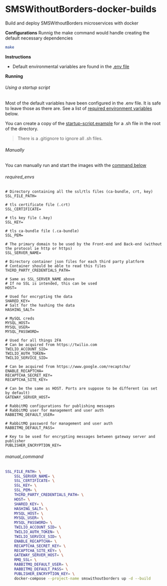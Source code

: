 # SMSWithoutBorders-docker-builds
Build and deploy SMSWithoutBorders microservices with docker

<b>Configurations</b>
Runnig the make command would handle creating the default necessary dependencies
```bash
make
```
<b>Instructions</b>
- Default environmental variables are found in the [.env file](https://github.com/smswithoutborders/SMSWithoutBorders-docker-builds/blob/main/.env)

<b>Running</b>
###### Using a startup script
Most of the default variables have been configured in the .env file. It is safe to leave those as there are.
See a list of [required environment variables](#required_envs) below.

You can create a copy of the [startup-script.example](https://github.com/smswithoutborders/SMSWithoutBorders-docker-builds/blob/main/startup-script.example) for a .sh file in the root of the directory.
> There is a .gitignore to ignore all .sh files. 

###### Manually
You can manually run and start the images with the [command below](#manual_command)


###### required_envs
```env
# Directory containing all the ssl/tls files (ca-bundle, crt, key)
SSL_FILE_PATH=

# tls certificate file (.crt)
SSL_CERTIFICATE=

# tls key file (.key)
SSL_KEY= 

# tls ca-bundle file (.ca-bundle)
SSL_PEM=

# The primary domain to be used by the Front-end and Back-end (without the protocol ie http or https)
SSL_SERVER_NAME= 

# Directory container json files for each third party platform
# Container should be able to read this files
THIRD_PARTY_CREDENTIALS_PATH=

# Same as SSL_SERVER_NAME above
# If no SSL is intended, this can be used
HOST=

# Used for encrypting the data
SHARED_KEY=
# Salt for the hashing the data
HASHING_SALT=

# MySQL creds
MYSQL_HOST=
MYSQL_USER=
MYSQL_PASSWORD=

# Used for all things 2FA
# Can be acquired from https://twilio.com 
TWILIO_ACCOUNT_SID=
TWILIO_AUTH_TOKEN=
TWILIO_SERVICE_SID=

# Can be acquired from https://www.google.com/recaptcha/
ENABLE_RECAPTCHA=
RECAPTCHA_SECRET_KEY=
RECAPTCHA_SITE_KEY=

# Can be the same as HOST. Ports are suppose to be different (as set by default)
GATEWAY_SERVER_HOST= 

# RabbitMQ configurations for publishing messages
# RabbitMQ user for management and user auth
RABBITMQ_DEFAULT_USER=

# RabbitMQ password for management and user auth
RABBITMQ_DEFAULT_PASS=

# Key to be used for encrypting messages between gateway server and publisher
PUBLISHER_ENCRYPTION_KEY=
```


###### manual_command
```bash
SSL_FILE_PATH= \
	SSL_SERVER_NAME= \
	SSL_CERTIFICATE= \
	SSL_KEY= \
	SSL_PEM= \
	THIRD_PARTY_CREDENTIALS_PATH= \
	HOST= \
	SHARED_KEY= \
	HASHING_SALT= \
	MYSQL_HOST= \
	MYSQL_USER= \
	MYSQL_PASSWORD= \
	TWILIO_ACCOUNT_SID= \
	TWILIO_AUTH_TOKEN= \
	TWILIO_SERVICE_SID= \
	ENABLE_RECAPTCHA= \
	RECAPTCHA_SECRET_KEY= \
	RECAPTCHA_SITE_KEY= \
	GATEWAY_SERVER_HOST= \
	RMQ_SSL= \
	RABBITMQ_DEFAULT_USER= \
	RABBITMQ_DEFAULT_PASS= \
	PUBLISHER_ENCRYPTION_KEY= \
	docker-compose --project-name smswithoutborders up -d --build
 ```
